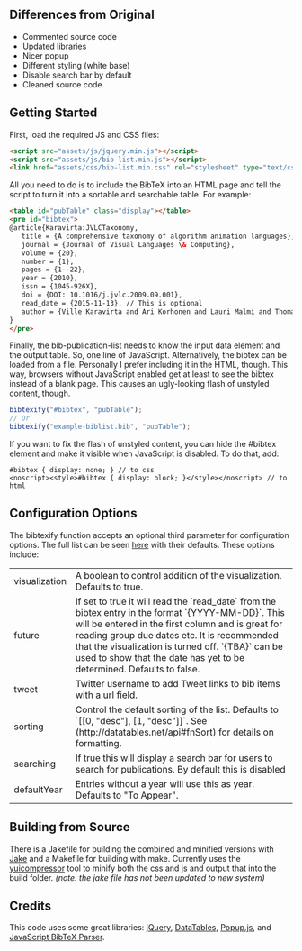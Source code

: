 ## Differences from Original

* Commented source code
* Updated libraries
* Nicer popup
* Different styling (white base)
* Disable search bar by default
* Cleaned source code


## Getting Started

First, load the required JS and CSS files:

```html
<script src="assets/js/jquery.min.js"></script>
<script src="assets/js/bib-list.min.js"></script>
<link href="assets/css/bib-list.min.css" rel="stylesheet" type="text/css" />
```

All you need to do is to include the BibTeX into an HTML page and tell the script to turn it 
into a sortable and searchable table. For example:

```html
<table id="pubTable" class="display"></table>
<pre id="bibtex">
@article{Karavirta:JVLCTaxonomy,
   title = {A comprehensive taxonomy of algorithm animation languages},
   journal = {Journal of Visual Languages \& Computing},
   volume = {20},
   number = {1},
   pages = {1--22},
   year = {2010},
   issn = {1045-926X},
   doi = {DOI: 10.1016/j.jvlc.2009.09.001},
   read_date = {2015-11-13}, // This is optional
   author = {Ville Karavirta and Ari Korhonen and Lauri Malmi and Thomas Naps}
}
</pre>
```

Finally, the bib-publication-list needs to know the input data element and the output table. So, one 
line of JavaScript. Alternatively, the bibtex can be loaded from a file. Personally I prefer including it in the HTML, 
though. This way, browsers without JavaScript enabled get at least to see the bibtex instead of a blank page.
This causes an ugly-looking flash of unstyled content, though.

```javascript
bibtexify("#bibtex", "pubTable");
// Or
bibtexify("example-biblist.bib", "pubTable");
```

If you want to fix the flash of unstyled content, you can hide the #bibtex element and make it
visible when JavaScript is disabled. To do that, add:

```
#bibtex { display: none; } // to css
<noscript><style>#bibtex { display: block; }</style></noscript> // to html
```

## Configuration Options

The bibtexify function accepts an optional third parameter for configuration options. The full list can be seen [here](https://github.com/rpng/bib-publication-list/blob/master/src/bib-publication-list.js#L369-L385) with their defaults. These options include:

<table>
<tbody>
<tr><td>visualization</td><td>A boolean to control addition of the visualization. Defaults to true.</td></tr>
<tr><td>future</td><td>If set to true it will read the `read_date` from the bibtex entry in the format `{YYYY-MM-DD}`. This will be entered in the first column and is great for reading group due dates etc. It is recommended that the visualization is turned off. `{TBA}` can be used to show that the date has yet to be determined. Defaults to false.</td></tr>
<tr><td>tweet</td><td>Twitter username to add Tweet links to bib items with a url field.</td></tr>
<tr><td>sorting</td><td>Control the default sorting of the list. Defaults to `[[0, "desc"], [1, "desc"]]`. See (http://datatables.net/api#fnSort) for details on formatting.</td></tr>
<tr><td>searching</td><td>If true this will display a search bar for users to search for publications. By default this is disabled</td></tr>
<tr><td>defaultYear</td><td>Entries without a year will use this as year. Defaults to "To Appear".
</tbody>
</table>

## Building from Source

There is a Jakefile for building the combined and minified versions with [Jake](https://github.com/mde/jake)
and a Makefile for building with make. Currently uses the [yuicompressor](http://yui.github.io/yuicompressor/) tool to minify both the css and js and output that into the build folder. *(note: the jake file has not been updated to new system)*


## Credits

This code uses some great libraries: [jQuery](http://jquery.com/), [DataTables](http://datatables.net/), [Popup.js](https://github.com/Toddish/Popup), and [JavaScript BibTeX Parser](http://sourceforge.net/projects/jsbibtex/).
